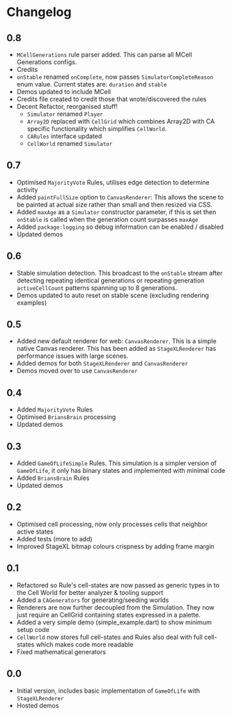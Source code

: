 # Changelog

## 0.8

- `MCellGenerations` rule parser added. This can parse all MCell Generations configs. 
- Credits
- `onStable` renamed `onComplete`, now passes `SimulatorCompleteReason` enum value. Current states are: `duration` and `stable`
- Demos updated to include MCell
- Credits file created to credit those that wrote/discovered the rules
- Decent Refactor, reorganised stuff! 
  - `Simulator` renamed `Player`
  - `Array2D` replaced with `CellGrid` which combines Array2D with CA specific functionality which simplifies `CellWorld`.
  - `CARules` interface updated
  - `CellWorld` renamed `Simulator`
   

## 0.7

- Optimised `MajorityVote` Rules, utilises edge detection to determine activity
- Added `paintFullSize` option to `CanvasRenderer`: This allows the scene to be painted at actual size rather than small and then resized via CSS.
- Added `maxAge` as a `Simulator` constructor parameter, if this is set then `onStable` is called when the generation count surpasses `maxAge`
- Added `package:logging` so debug information can be enabled / disabled 
- Updated demos

## 0.6

- Stable simulation detection. This broadcast to the `onStable` stream after detecting repeating identical generations or repeating generation `activeCellCount` patterns spanning up to 8 generations.
- Demos updated to auto reset on stable scene (excluding rendering examples)

## 0.5

- Added new default renderer for web: `CanvasRenderer`. This is a simple native Canvas renderer. This has been added as `StageXLRenderer` has performance issues with large scenes.
- Added demos for both `StageXLRenderer` and `CanvasRenderer`
- Demos moved over to use `CanvasRenderer`

## 0.4

- Added `MajorityVote` Rules
- Optimised `BriansBrain` processing
- Updated demos

## 0.3

- Added `GameOfLifeSimple` Rules. This simulation is a simpler version of `GameOfLife`, it only has binary states and implemented with minimal code
- Added `BriansBrain` Rules
- Updated demos

## 0.2

- Optimised cell processing, now only processes cells that neighbor active states
- Added tests (more to add)
- Improved StageXL bitmap colours crispness by adding frame margin 

## 0.1

- Refactored so Rule's cell-states are now passed as generic types in to the Cell World for better analyzer & tooling support
- Added a `CAGenerators` for generating/seeding worlds
- Renderers are now further decoupled from the Simulation. They now just require an CellGrid containing states expressed in a palette.
- Added a very simple demo (simple_example.dart) to show minimum setup code
- `CellWorld` now stores full cell-states and Rules also deal with full cell-states which makes code more readable
- Fixed mathematical generators

## 0.0

- Initial version, includes basic implementation of `GameOfLife` with `StageXLRenderer`
- Hosted demos
